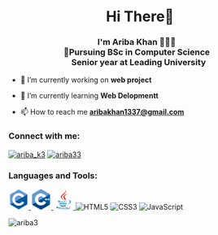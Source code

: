 <h1 align="center">&nbsp; Hi There👋</h1>
<h3 align="center">I'm Ariba Khan 👩🏻‍🎨<br>📖Pursuing BSc in Computer Science<br>&nbsp; Senior year at Leading University</h3>

 <!---  <p align="left"> <img src="https://komarev.com/ghpvc/?username=ariba3&label=Profile%20views&color=0e75b6&style=flat" alt="ariba3" /> </p>--->

- 🔭 I’m currently working on **web project**

- 🌱 I’m currently learning **Web Delopmentt**

- 📫 How to reach me **aribakhan1337@gmail.com**

<h3 align="left">Connect with me:</h3>
<p align="left">
<!---<a href="https://instagram.com/_ariba_art_" target="blank"><img align="center" src="https://raw.githubusercontent.com/rahuldkjain/github-profile-readme-generator/master/src/images/icons/Social/instagram.svg" alt="_ariba_art_" height="30" width="40" /></a>  --->
<a href="https://www.codechef.com/users/ariba_k3" target="blank"><img align="center" src="https://cdn.jsdelivr.net/npm/simple-icons@3.1.0/icons/codechef.svg" alt="ariba_k3" height="30" width="40" /></a>
<a href="https://codeforces.com/profile/ariba33" target="blank"><img align="center" src="https://cdn.jsdelivr.net/npm/simple-icons@3.0.1/icons/codeforces.svg" alt="ariba33" height="30" width="40" /></a>
</p>

<h3 align="left">Languages and Tools:</h3>
<p align="left"> <a href="https://www.cprogramming.com/" target="_blank"> <img src="https://raw.githubusercontent.com/devicons/devicon/master/icons/c/c-original.svg" alt="c" width="40" height="40"/> </a> <a href="https://www.w3schools.com/cpp/" target="_blank"> <img src="https://raw.githubusercontent.com/devicons/devicon/master/icons/cplusplus/cplusplus-original.svg" alt="cplusplus" width="40" height="40"/> </a> <a href="https://www.java.com" target="_blank"> <img src="https://raw.githubusercontent.com/devicons/devicon/master/icons/java/java-original.svg" alt="java" width="40" height="40"/> </a>
<img alt="HTML5" width="26px" src="https://cdn.jsdelivr.net/gh/devicons/devicon/icons/html5/html5-original.svg" width="40" height="40" />
<img  alt="CSS3" width="26px" src="https://cdn.jsdelivr.net/gh/devicons/devicon/icons/css3/css3-original.svg" width="40" height="40" />

<img alt="JavaScript" width="26px" src="https://cdn.jsdelivr.net/gh/devicons/devicon/icons/javascript/javascript-original.svg" width="40" height="40" />

</p> 

<p><img align="left" src="https://github-readme-stats.vercel.app/api/top-langs?username=ariba3&show_icons=true&locale=en&layout=compact" alt="ariba3" /></p>



